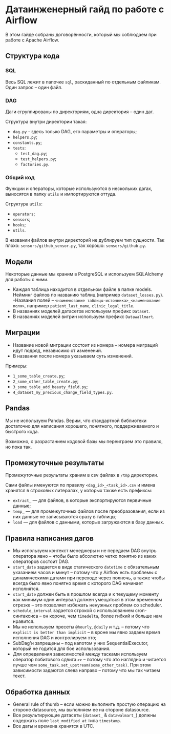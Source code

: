 # Датаинженерный гайд по работе с Airflow

В этом гайде собраны договорённости, который мы соблюдаем при работе
с Apache Airflow.

## Структура кода

### SQL

Весь SQL лежит в папочке `sql`, раскиданный по отдельным файликам.
Один запрос – один файл.

### DAG

Даги сгруппированы по директориям, одна директория – один даг.

Структура внутри директории такая:

- `dag.py` - здесь только DAG, его параметры и операторы;
- `helpers.py`;
- `constants.py`;
- `tests`:
    - `test_dag.py`;
    - `test_helpers.py`;
    - `factories.py`.

### Общий код

Функции и операторы, которые используются в нескольких дагах, выносятся
в папку `utils` и импортируются оттуда.

Структура `utils`:

- `operators`;
- `sensors`;
- `hooks`;
- `utils`.

В названии файлов внутри директорий не дублируем тип сущности.
Так плохо: `sensors/github_sensor.py`, так хорошо: `sensors/github.py`.

## Модели

Некоторые данные мы храним в PostgreSQL и используем SQLAlchemy
для работы с ними.

- Каждая таблица находится в отдельном файле в папке models.
  Нейминг файлов по названию таблиц (например `dataset_losses.py`).
-Названия полей – `<наименование таблицы-источника>_<наименование поля>`,
  например `patient_last_name`, `clinic_legal_title`.
- В названиях моделей датасетов используем префикс `Dataset`.
- В названиях моделей витрин используем префикс `Datawallmart`.

## Миграции

- Название новой миграции состоит из номера – номера миграций идут подряд,
  независимо от изменений.
- В названии после номера указываем суть изменений.

Примеры:

- `1_some_table_create.py`;
- `2_some_other_table_create.py`;
- `3_some_table_add_beauty_field.py`;
- `4_dataset_my_precious_change_field_types.py`.

## Pandas

Мы не используем Pandas. Верим, что стандартной библиотеки достаточно
для написания хорошего, понятного, поддерживаемого и быстрого кода.

Возможно, с разрастанием кодовой базы мы переиграем это правило, но пока так.

## Промежуточные результаты

Промежуточные результаты храним в csv файлах в `/tmp` директории.

Сами файлы именуются по правилу `<dag_id>_<task_id>.csv` и имена
хранятся в строковых литералах, у которых также есть префиксы:

- `extract_` — для файлов, в которые экспортируются
  первичные данные;
- `temp_` — для промежуточных файлов после преобразования,
  если из них данные не записываются сразу в таблицы;
- `load` — для файлов с данными, которые загружаются
  в базу данных.

## Правила написания дагов

- Мы используем контекст менеджеры и не передаем DAG внутрь оператора явно –
  чтобы было абсолютно четко понятно из каких операторов состоит DAG.
- `start_date` задается в виде статического `datetime` с обязательным
  указанием часов и минут – потому что у Airflow есть проблемы
  с динамическими датами при переходе через полночь, а также
  чтобы всегда было явно понятно время с которого DAG начинает исполнятся.
- `start_date` должен быть в прошлом всегда и к текущему моменту как
  минимум один интервал должен умещаться в этом временном отрезке –
  это позволяет избежать ненужных проблем со scheduler.
- `schedule_interval` задается строкой с использованием cron-синтаксиса –
  он короче, чем `timedelta`, более гибкий и больше нам нравится.
- Мы не используем пресеты `@hourly`, `@daily` и т.д. – потому что
  `explicit is better than implicit` – в кроне мы явно задаем
  время исполнения DAG и контролируем это;
- SubDag'и запрещены – под капотом у них SequentialExecutor, который
  не годится для бое использования.
- Для определения зависимостей между тасками используем оператор побитового
  сдвига `>>` – потому что это наглядно и читается лучше чем
  `some_task.set_upstream(some_other_task)`. При этом зависимости
  задаются слева направо – потому что мы так читаем текст.

## Обработка данных

- General rule of thumb – если можно выполнить простую операцию на
  стороне datasource, мы выполняем ее на стороне datasource.
- Все результирующие датасеты (`dataset_` & `datawalmart_`) должны
  содержать поле `last_modified_at` типа `timestamp`.
- Все даты и времена хранятся в UTC.
